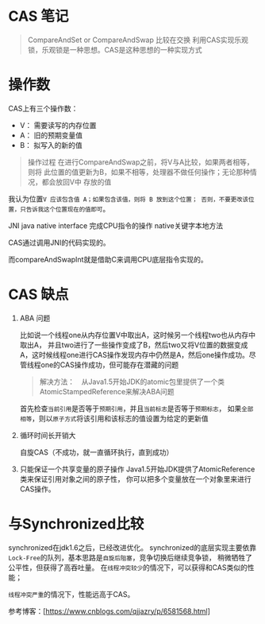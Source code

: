 # CAS 笔记
 > CompareAndSet or CompareAndSwap 比较在交换
 利用CAS实现乐观锁，乐观锁是一种思想。CAS是这种思想的一种实现方式
# 操作数
CAS上有三个操作数：
 - V： 需要读写的内存位置
 - A： 旧的预期变量值
 - B： 拟写入的新的值
> 操作过程 在进行CompareAndSwap之前，将V与A比较，如果两者相等，则将
此位置的值更新为B，如果不相等，处理器不做任何操作；无论那种情况，都会放回V中
存放的值

我认为位置`V 应该包含值 A；如果包含该值，则将 B 放到这个位置；
否则，不要更改该位置，只告诉我这个位置现在的值即可`。

JNI java native interface 完成CPU指令的操作 native关键字本地方法

CAS通过调用JNI的代码实现的。

而compareAndSwapInt就是借助C来调用CPU底层指令实现的。


# CAS 缺点

1. ABA 问题

    比如说一个线程one从内存位置V中取出A，这时候另一个线程two也从内存中取出A，
    并且two进行了一些操作变成了B，然后two又将V位置的数据变成A，这时候线程one进行CAS操作发现内存中仍然是A，然后one操作成功。尽管线程one的CAS操作成功，但可能存在潜藏的问题
    > 解决方法：　从Java1.5开始JDK的atomic包里提供了一个类
    AtomicStampedReference来解决ABA问题
    
    首先检查`当前引用`是否等于`预期引用`，并且`当前标志`是否等于`预期标志`，
    如果`全部相等`，则以`原子方式`将该引用和该标志的值设置为给定的更新值

2. 循环时间长开销大
    
    自旋CAS（不成功，就一直循环执行，直到成功）
    
3.  只能保证一个共享变量的原子操作
    Java1.5开始JDK提供了AtomicReference类来保证引用对象之间的原子性，
    你可以把多个变量放在一个对象里来进行CAS操作。
    
# 与Synchronized比较
synchronized在jdk1.6之后，已经改进优化。
synchronized的底层实现主要依靠`Lock-Free`的队列，基本思路是`自旋后阻塞`，竞争切换后继续竞争锁，
稍微牺牲了公平性，但获得了高吞吐量。
在`线程冲突较少`的情况下，可以获得和CAS类似的性能；

`线程冲突严重`的情况下，性能远高于CAS。
    

参考博客：[https://www.cnblogs.com/qjjazry/p/6581568.html]


